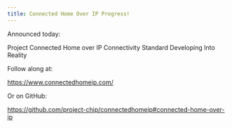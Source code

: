 ```yaml
---
title: Connected Home Over IP  Progress!
---
```


Announced today:



Project Connected Home over IP Connectivity Standard Developing Into Reality



Follow along at:



https://www.connectedhomeip.com/



Or on GitHub:



https://github.com/project-chip/connectedhomeip#connected-home-over-ip
